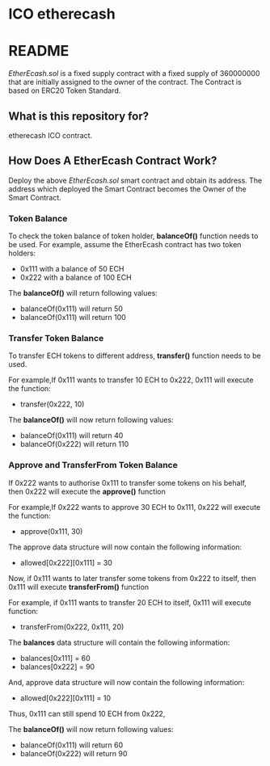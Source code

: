 # ICO etherecash

# README

*EtherEcash.sol* is a fixed supply contract with a fixed supply of 360000000 that are initially assigned to the owner of the contract.
The Contract is based on ERC20 Token Standard.

## What is this repository for?
etherecash ICO contract.

## How Does A EtherEcash Contract Work?

Deploy the above *EtherEcash.sol* smart contract and obtain its address.
The address which deployed the Smart Contract becomes the Owner of the Smart Contract.

### Token Balance
To check the token balance of token holder, **balanceOf()** function needs to be used.
For example, assume the EtherEcash contract has two token holders:
* 0x111 with a balance of 50 ECH
* 0x222 with a balance of 100 ECH

The **balanceOf()** will return following values:
* balanceOf(0x111) will return 50
* balanceOf(0x111) will return 100


### Transfer Token Balance
To transfer ECH tokens to different address, **transfer()** function needs to be used.

For example,If 0x111 wants to transfer 10 ECH to 0x222,
0x111 will execute the function:
* transfer(0x222, 10)

The **balanceOf()** will now return following values:
* balanceOf(0x111) will return 40
* balanceOf(0x222) will return 110

### Approve and TransferFrom Token Balance
If 0x222 wants to authorise 0x111 to transfer some tokens on his behalf, then 0x222 will  execute the **approve()** function

For example,If 0x222 wants to approve 30 ECH to 0x111,
0x222 will execute the function:
* approve(0x111, 30)

The approve data structure will now contain the following information:
* allowed[0x222][0x111] = 30
	
Now, if 0x111 wants to later transfer some tokens from 0x222 to itself, then 0x111 will execute **transferFrom()** function

For example, if 0x111 wants to transfer 20 ECH to itself,
0x111 will execute function:
* transferFrom(0x222, 0x111, 20)
 
The **balances** data structure will contain the following information:
* balances[0x111] = 60
* balances[0x222] = 90

And, approve data structure will now contain the following information:
* allowed[0x222][0x111] = 10

Thus, 0x111 can still spend 10 ECH from 0x222,

The **balanceOf()** will now return following values:
* balanceOf(0x111) will return 60
* balanceOf(0x222) will return 90

